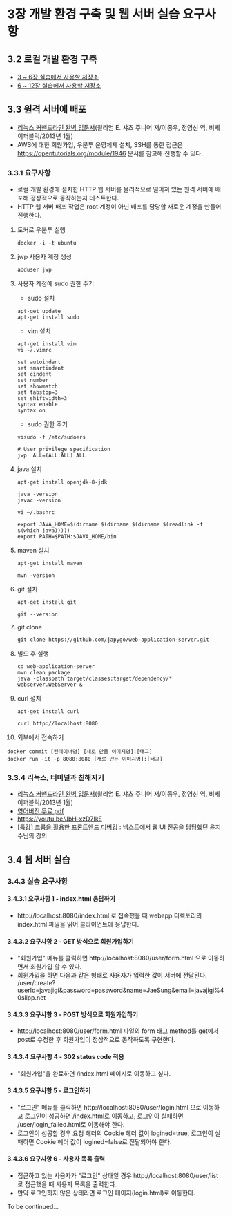 # 3장 개발 환경 구축 및 웹 서버 실습 요구사항

## 3.2 로컬 개발 환경 구축
- [3 ~ 6장 실습에서 사용할 저장소](https://github.com/slipp/web-application-server)
- [6 ~ 12장 실습에서 사용할 저장소](https://github.com/slipp/jwp-basic)

## 3.3 원격 서버에 배포
- [리눅스 커맨드라인 완벽 입문서](http://www.yes24.com/Product/Goods/8208026)(윌리엄 E. 샤츠 주니어 저/이종우, 정영신 역, 비제이퍼블릭/2013년 1월)
- AWS에 대한 회원가입, 우분투 운영체제 설치, SSH를 통한 접근은 https://opentutorials.org/module/1946 문서를 참고해 진행할 수 있다.

### 3.3.1 요구사항
- 로컬 개발 환경에 설치한 HTTP 웹 서버를 물리적으로 떨어져 있는 원격 서버에 배포해 정상적으로 동작하는지 테스트한다.
- HTTP 웹 서버 배포 작업은 root 계정이 아닌 배포를 담당할 새로운 계정을 만들어 진행한다.

1. 도커로 우분투 실행
   ```shell
   docker -i -t ubuntu
   ```

2. jwp 사용자 계정 생성
   ```shell
   adduser jwp
   ```

3. 사용자 계정에 sudo 권한 주기
   - sudo 설치
   ```shell
   apt-get update
   apt-get install sudo
   ```
   - vim 설치
   ```shell
   apt-get install vim
   vi ~/.vimrc
   ```
   ```text
   set autoindent
   set smartindent
   set cindent
   set number
   set showmatch
   set tabstop=3
   set shiftwidth=3
   syntax enable
   syntax on
   ```
   - sudo 권한 주기
   ```shell
   visudo -f /etc/sudoers
   ```
   ```text
   # User privilege specification
   jwp  ALL=(ALL:ALL) ALL
   ```

4. java 설치
   ```shell
   apt-get install openjdk-8-jdk
   
   java -version
   javac -version
   
   vi ~/.bashrc
   ```
   ```text
   export JAVA_HOME=$(dirname $(dirname $(dirname $(readlink -f $(which java)))))
   export PATH=$PATH:$JAVA_HOME/bin
   ```
   
5. maven 설치
   ```shell
   apt-get install maven
   
   mvn -version
   ```
   
6. git 설치
   ```shell
   apt-get install git
   
   git --version
   ```
   
7. git clone
   ```shell
   git clone https://github.com/japygo/web-application-server.git
   ```
   
8. 빌드 후 실행
   ```shell
   cd web-application-server
   mvn clean package
   java -classpath target/classes:target/dependency/* webserver.WebServer &
   ```

9. curl 설치
   ```shell
   apt-get install curl
   
   curl http://localhost:8080
   ```
   
10. 외부에서 접속하기
   ```shell
   docker commit [컨테이너명] [새로 만들 이미지명]:[태그]
   docker run -it -p 8080:8080 [새로 만든 이미지명]:[태그]
   ```

### 3.3.4 리눅스, 터미널과 친해지기
- [리눅스 커맨드라인 완벽 입문서](http://www.yes24.com/Product/Goods/8208026)(윌리엄 E. 샤츠 주니어 저/이종우, 정영신 역, 비제이퍼블릭/2013년 1월)
- [영어버전 무료 pdf](http://linuxcommand.org/tlcl.php)
- https://youtu.be/JbH-xzD7IkE
- [[특강] 크롬을 활용한 프론트엔드 디버깅](https://school.programmers.co.kr/learn/courses/7/7-%ED%8A%B9%EA%B0%95-%ED%81%AC%EB%A1%AC%EC%9D%84-%ED%99%9C%EC%9A%A9%ED%95%9C-%ED%94%84%EB%A1%A0%ED%8A%B8%EC%97%94%EB%93%9C-%EB%94%94%EB%B2%84%EA%B9%85) : 넥스트에서 웹 UI 전공을 담당했던 윤지수님의 강의

## 3.4 웹 서버 실습

### 3.4.3 실습 요구사항

#### 3.4.3.1 요구사항 1 - index.html 응답하기
- http://localhost:8080/index.html 로 접속했을 때 webapp 디렉토리의 index.html 파일을 읽어 클라이언트에 응답한다.

#### 3.4.3.2 요구사항 2 - GET 방식으로 회원가입하기
- "회원가입" 메뉴를 클릭하면 http://localhost:8080/user/form.html 으로 이동하면서 회원가입 할 수 있다.
- 회원가입을 하면 다음과 같은 형태로 사용자가 입력한 값이 서버에 전달된다.  
/user/create?userId=javajigi&password=password&name=JaeSung&email=javajigi%40slipp.net

#### 3.4.3.3 요구사항 3 - POST 방식으로 회원가입하기
- http://localhost:8080/user/form.html 파일의 form 태그 method를 get에서 post로 수정한 후 회원가입이 정상적으로 동작하도록 구현한다.

#### 3.4.3.4 요구사항 4 - 302 status code 적용
- "회원가입"을 완료하면 /index.html 페이지로 이동하고 싶다.

#### 3.4.3.5 요구사항 5 - 로그인하기
- "로그인" 메뉴를 클릭하면 http://localhost:8080/user/login.html 으로 이동하고 로그인이 성공하면 /index.html로 이동하고, 로그인이 실패하면 /user/login_failed.html로 이동해야 한다.
- 로그인이 성공할 경우 요청 헤더의 Cookie 헤더 값이 logined=true, 로그인이 실패하면 Cookie 헤더 값이 logined=false로 전달되어야 한다.

#### 3.4.3.6 요구사항 6 - 사용자 목록 출력
- 접근하고 있는 사용자가 "로그인" 상태일 경우 http://localhost:8080/user/list 로 접근했을 때 사용자 목록을 출력한다.
- 만약 로그인하지 않은 상태라면 로그인 페이지(login.html)로 이동한다.

To be continued...